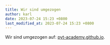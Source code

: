 ```yaml
---
title: Wir sind umgezogen
author: karl
date: 2023-07-24 15:23 +0800
last_modified_at: 2023-07-24 15:23 +0800
---
```


Wir sind umgezogen auf: [pyt-academy.github.io](pyt-academy.github.io).
